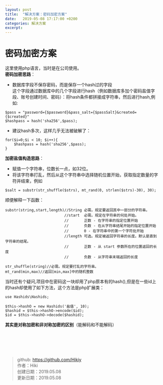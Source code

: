 ```yaml
---
layout: post
title:  "解决方案：密码加密方案"
date:   2019-05-08 17:17:00 +0200
categories: 解决方案
excerpt: 
---
```


# 密码加密方案

这里使用php语言，当时是在公司使用。  
**密码加密思路**：  
- 数据库字段不保存密码，而是保存一个hash过的字段  
这个字段通过数据库中的几个字段进行hash（例如数据库多加个密码盐值字段、账号创建时间、密码）：将hash条件都拼接成字符串，然后进行hash,例如:
```
$pass = "password={$password}&pass_salt={$passSalt}&created={$created}"
$hashpass = hash('sha256',$pass);
```
- 建议hash多次，这样几乎无法被破解了：
```
for($i=0;$i < 10; $i++){
    $hashpass = hash('sha256',$pass);
}
```

**加密盐值构造思路**：
- 赋值一个字符串，位数长一点，如32位。
- 将该字符串打乱，然后从这个字符串中选择随机位置开始，获取指定数量的字符并结束，例如
```
$salt = substr(str_shuffle($strs), mt_rand(0, strlen($strs)-30), 30);
```
顺便解释一下函数：
```
substr(string,start,length)//String	必需。规定要返回其中一部分的字符串。
                           //start	必需。规定在字符串的何处开始。
                           //       正数 - 在字符串的指定位置开始
                           //       负数 - 在从字符串结尾开始的指定位置开始
                           //       0 - 在字符串中的第一个字符处开始
                           //length 可选。规定被返回字符串的长度。默认是直到字符串的结尾。
                           //       正数 - 从 start 参数所在的位置返回的长度
                           //       负数 - 从字符串末端返回的长度
                           
str_shuffle(string)//必需。规定要打乱的字符串。
mt_rand(min,max)//返回[min,max]中的随机整数
```
当时还有个疑问,项目中在密码这一块却用了php原本有的hash(),但是在一些id上的hash却使用了如下方法，这个方法是php扩展类：
```
use Hashids\Hashids;

$this->hashO = new Hashids('盐值', 10);
$hashid = $this->hashO->encode($id);
$id = $this->hashO->decode($hashid);
```
**其实是对称加密和非对称加密的区别**（能解码和不能解码）

<br /><br /><br /><br />
> github: https://github.com/Hikiy  
> 作者：Hiki  
> 创建日期：2019.05.08  
> 更新日期：2019.05.08
